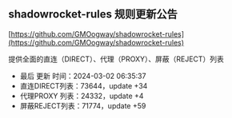 ## shadowrocket-rules 规则更新公告

[https://github.com/GMOogway/shadowrocket-rules](https://github.com/GMOogway/shadowrocket-rules)

提供全面的直连（DIRECT）、代理（PROXY）、屏蔽（REJECT）列表
- 最后 更新 时间：2024-03-02 06:35:37
- 直连DIRECT列表：73644，update +34
- 代理PROXY 列表：24332，update +4
- 屏蔽REJECT列表：71774，update +59